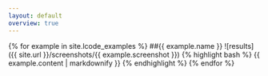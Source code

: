 ```yaml
---
layout: default
overview: true
---
```


{% for example in site.lcode_examples %}
  ##{{ example.name }}
  ![results]({{ site.url }}/screenshots/{{ example.screenshot }})
  {% highlight bash %}
  {{ example.content | markdownify }}
  {% endhighlight %}
{% endfor %}
